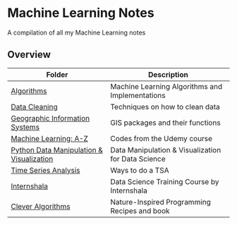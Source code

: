 # Machine Learning Notes

A compilation of all my Machine Learning notes

## Overview

| Folder                                                    | Description                                        |
| --------------------------------------------------------- | -------------------------------------------------- |
| [Algorithms](./Algorithms)                                | Machine Learning Algorithms and Implementations    |
| [Data Cleaning](./Data_Cleaning)                          | Techniques on how to clean data                    |
| [Geographic Information Systems](./GIS)                   | GIS packages and their functions                   |
| [Machine Learning: A-Z](./Machine_Learning_A-Z)           | Codes from the Udemy course                        |
| [Python Data Manipulation & Visualization](./Python-DM_V) | Data Manipulation & Visualization for Data Science |
| [Time Series Analysis](./Time_Series_Analysis)            | Ways to do a TSA                                   |
| [Internshala](./Internshala)                              | Data Science Training Course by Internshala        |
| [Clever Algorithms](./clever_algorithms)                  | Nature-Inspired Programming Recipes and book       |
